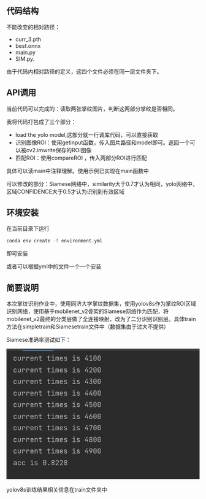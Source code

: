 ## 代码结构

不能改变的相对路径：

* curr_3.pth
* best.onnx
* main.py
* SIM.py. 

由于代码内相对路径的定义，这四个文件必须在同一层文件夹下。

## API调用

当前代码可以完成的：读取两张掌纹图片，判断这两部分掌纹是否相同。

我将代码打包成了三个部分：

* load the yolo model,这部分就一行调库代码，可以直接获取
* 识别图像ROI：使用getinput函数，传入图片路径和model即可。返回一个可以被cv2.imwrite保存的ROI图像
* 匹配ROI：使用compareROI ，传入两部分ROI进行匹配

具体可以读main中注释理解。使用示例已实现在main函数中

可以修改的部分：Siamese网络中，similarity大于0.7才认为相同，yolo网络中，区域CONFIDENCE大于0.5才认为识别到有效区域

## 环境安装

在当前目录下运行

~~~bash
conda env create -f environment.yml
~~~

即可安装

或者可以根据yml中的文件一个一个安装

## 简要说明

本次掌纹识别作业中，使用同济大学掌纹数据集，使用yolov8s作为掌纹ROI区域识别网络，使用基于mobilenet_v2骨架的Siamese网络作为匹配，将mobilenet_v2最终的分类层做了全连接映射，改为了二分识别识别层。具体train方法在simpletrain和Siamesetrain文件中（数据集由于过大不提供）

Siamese准确率测试如下：

![1](./rslt.png)

yolov8s训练结果相关信息在train文件夹中